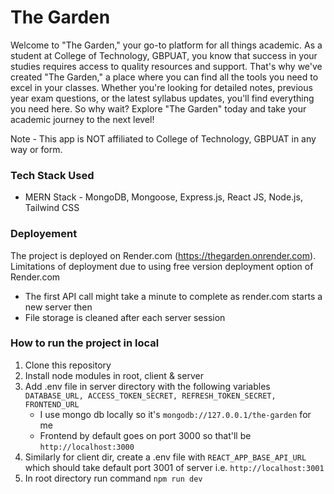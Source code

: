 # The Garden
Welcome to "The Garden," your go-to platform for all things academic. As a student at College of Technology, GBPUAT, you know that success in your studies requires access to quality resources and support. That's why we've created "The Garden," a place where you can find all the tools you need to excel in your classes. Whether you're looking for detailed notes, previous year exam questions, or the latest syllabus updates, you'll find everything you need here. So why wait? Explore "The Garden" today and take your academic journey to the next level!

Note - This app is NOT affiliated to College of Technology, GBPUAT in any way or form. 

### Tech Stack Used
- MERN Stack - MongoDB, Mongoose, Express.js, React JS, Node.js, Tailwind CSS

### Deployement
The project is deployed on Render.com (https://thegarden.onrender.com).
Limitations of deployment due to using free version deployment option of Render.com
- The first API call might take a minute to complete as render.com starts a new server then
- File storage is cleaned after each server session

### How to run the project in local
1. Clone this repository
2. Install node modules in root, client & server
3. Add .env file in server directory with the following variables ```DATABASE_URL, ACCESS_TOKEN_SECRET, REFRESH_TOKEN_SECRET, FRONTEND_URL```
    - I use mongo db locally so it's ```mongodb://127.0.0.1/the-garden``` for me
    - Frontend by default goes on port 3000 so that'll be ```http://localhost:3000```
4. Similarly for client dir, create a .env file with ```REACT_APP_BASE_API_URL``` which should take default port 3001 of server i.e. ```http://localhost:3001```
4. In root directory run command ```npm run dev```
